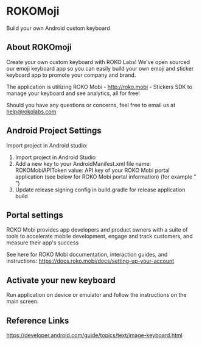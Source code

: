 # ROKOMoji
Build your own Android custom keyboard

## About ROKOmoji
Create your own custom keyboard with ROKO Labs! We've open sourced our emoji keyboard app so you can easily build your own emoji and sticker keyboard app to promote your company and brand.

The application is utilizing ROKO Mobi - http://roko.mobi - Stickers SDK to manage your keyboard and see analytics, all for free! 

Should you have any questions or concerns, feel free to email us at help@rokolabs.com

## Android Project Settings
Import project in Android studio:

1. Import project in Android Studio
2. Add a new key to your AndroidManifest.xml file
name: ROKOMobiAPIToken
value: API key of your ROKO Mobi portal application (see below for ROKO Mobi portal information)
(for example " <meta-data android:name="ROKOMobiAPIToken" android:value="Your ROKOMobi API Token key" /> ")
3. Update release signing config in build.gradle for release application build

## Portal settings
ROKO Mobi provides app developers and product owners with a suite of tools to accelerate mobile development, engage and track customers, and measure their app's success

See here for ROKO Mobi documentation, interaction guides, and instructions:
https://docs.roko.mobi/docs/setting-up-your-account

## Activate your new keyboard
Run application on device or emulator and follow the instructions on the main screen.

## Reference Links
https://developer.android.com/guide/topics/text/image-keyboard.html
